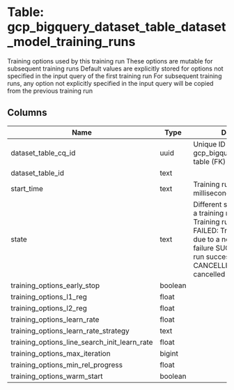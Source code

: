 
# Table: gcp_bigquery_dataset_table_dataset_model_training_runs
Training options used by this training run These options are mutable for subsequent training runs Default values are explicitly stored for options not specified in the input query of the first training run For subsequent training runs, any option not explicitly specified in the input query will be copied from the previous training run
## Columns
| Name        | Type           | Description  |
| ------------- | ------------- | -----  |
|dataset_table_cq_id|uuid|Unique ID of gcp_bigquery_dataset_tables table (FK)|
|dataset_table_id|text||
|start_time|text|Training run start time in milliseconds since the epoch|
|state|text|Different state applicable for a training run IN PROGRESS: Training run is in progress FAILED: Training run ended due to a non-retryable failure SUCCEEDED: Training run successfully completed CANCELLED: Training run cancelled by the user|
|training_options_early_stop|boolean||
|training_options_l1_reg|float||
|training_options_l2_reg|float||
|training_options_learn_rate|float||
|training_options_learn_rate_strategy|text||
|training_options_line_search_init_learn_rate|float||
|training_options_max_iteration|bigint||
|training_options_min_rel_progress|float||
|training_options_warm_start|boolean||
